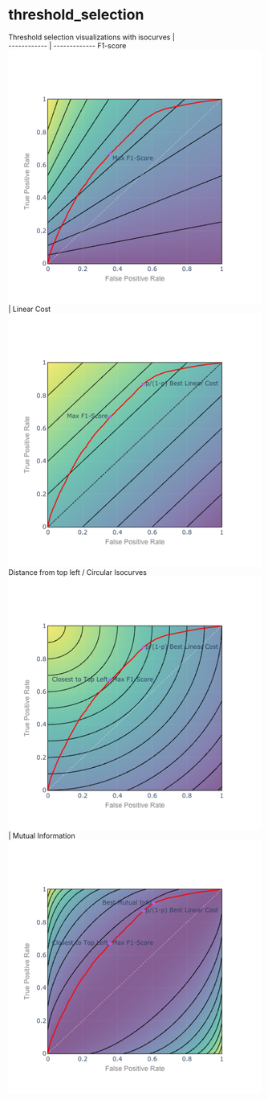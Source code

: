 # threshold_selection
Threshold selection visualizations with isocurves
             |               
------------ | -------------
F1-score ![F1](fig96645188@2X.png) | Linear Cost ![Linear](fig16583647@2X.png) 
Distance from top left / Circular Isocurves ![Circular](fig59529366@2X.png) | Mutual Information ![Mutual Info](fig25596247@2X.png) 
